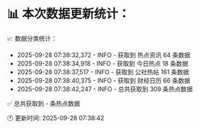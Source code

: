 📊 本次数据更新统计：
==========================

📈 数据分类统计：
- 2025-09-28 07:38:32,372 - INFO - 获取到 热点资讯 64 条数据
- 2025-09-28 07:38:34,918 - INFO - 获取到 今日热点 18 条数据
- 2025-09-28 07:38:37,517 - INFO - 获取到 公社热帖 161 条数据
- 2025-09-28 07:38:40,375 - INFO - 获取到 财经日历 66 条数据
- 2025-09-28 07:38:42,247 - INFO - 总共获取到 309 条热点数据

✅ 总共获取到 - 条热点数据

🕐 更新时间: 2025-09-28 07:38:42
